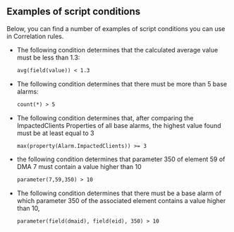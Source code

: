 ## Examples of script conditions

Below, you can find a number of examples of script conditions you can use in Correlation rules.

- The following condition determines that the calculated average value must be less than 1.3:

    ```txt
    avg(field(value)) < 1.3
    ```

- The following condition determines that there must be more than 5 base alarms:

    ```txt
    count(*) > 5
    ```

- The following condition determines that, after comparing the ImpactedClients Properties of all base alarms, the highest value found must be at least equal to 3

    ```txt
    max(property(Alarm.ImpactedClients)) >= 3
    ```

- the following condition determines that parameter 350 of element 59 of DMA 7 must contain a value higher than 10

    ```txt
    parameter(7,59,350) > 10
    ```

- The following condition determines that there must be a base alarm of which parameter 350 of the associated element contains a value higher than 10,

    ```txt
    parameter(field(dmaid), field(eid), 350) > 10
    ```
